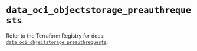 # `data_oci_objectstorage_preauthrequests`

Refer to the Terraform Registry for docs: [`data_oci_objectstorage_preauthrequests`](https://registry.terraform.io/providers/oracle/oci/6.18.0/docs/data-sources/objectstorage_preauthrequests).
